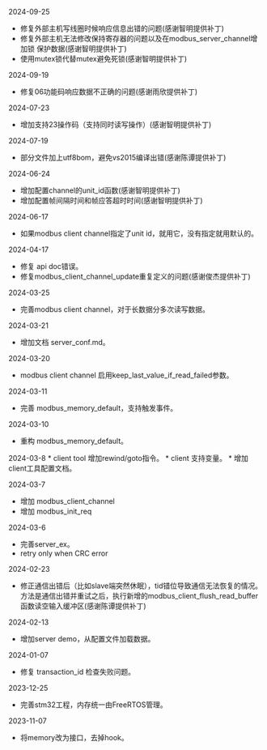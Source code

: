 2024-09-25
  * 修复外部主机写线圈时候响应信息出错的问题(感谢智明提供补丁)
  * 修复外部主机无法修改保持寄存器的问题以及在modbus_server_channel增加锁 保护数据(感谢智明提供补丁)
  * 使用mutex锁代替mutex避免死锁(感谢智明提供补丁)

2024-09-19
  * 修复06功能码响应数据不正确的问题(感谢雨欣提供补丁)

2024-07-23
  * 增加支持23操作码（支持同时读写操作）(感谢智明提供补丁)

2024-07-19
  * 部分文件加上utf8bom，避免vs2015编译出错(感谢陈谭提供补丁)

2024-06-24
  * 增加配置channel的unit_id函数(感谢智明提供补丁) 
  * 增加配置帧间隔时间和帧应答超时时间(感谢智明提供补丁) 

2024-06-17
  * 如果modbus client channel指定了unit id，就用它，没有指定就用默认的。

2024-04-17
  * 修复 api doc错误。
  * 修复modbus\_client\_channel\_update重复定义的问题(感谢俊杰提供补丁)

2024-03-25
  * 完善modbus client channel，对于长数据分多次读写数据。

2024-03-21
  * 增加文档 server\_conf.md。
  
2024-03-20
  * modbus client channel 启用keep\_last\_value\_if\_read\_failed参数。

2024-03-11
  * 完善 modbus\_memory\_default，支持触发事件。

2024-03-10
  * 重构 modbus\_memory\_default。

2024-03-8
    * client tool 增加rewind/goto指令。
    * client 支持变量。
    * 增加client工具配置文档。

2024-03-7
  * 增加 modbus\_client\_channel
  * 增加 modbus\_init\_req

2024-03-6
  * 完善server_ex。
  * retry only when CRC error

2024-02-23
  * 修正通信出错后（比如slave端突然休眠），tid错位导致通信无法恢复的情况。方法是通信出错并重试之后，执行新增的modbus\_client_flush_read_buffer函数读空输入缓冲区(感谢陈谭提供补丁)

2024-02-13
  * 增加server demo，从配置文件加载数据。

2024-01-07
  * 修复 transaction_id 检查失败问题。

2023-12-25
  * 完善stm32工程，内存统一由FreeRTOS管理。

2023-11-07
  * 将memory改为接口，去掉hook。


